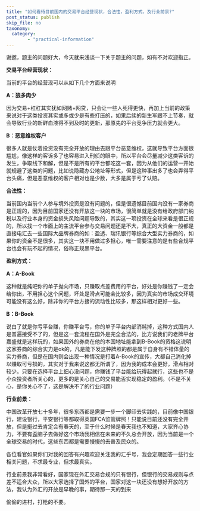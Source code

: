 ```yaml
---
title: "如何看待目前国内的交易平台经营现状，合法性，盈利方式，及行业前景?"
post_status: publish
skip_file: no
taxonomy:
  category:
        - "practical-information"
---
```


谢邀，题主的问题好大，今天就来浅谈一下关于题主的问题，如有不对欢迎指正。

**交易平台经营现状：**

当前的平台的经营现可以从如下几个方面来说明

**A：狼多肉少**

因为交易+杠杠其实犹如网赌+网贷，只会让一些人死得更快，再加上当前的政策来说对于这类投资其实或多或少是有些打压的，如果后续的新生军跟不上节奏，就会导致行业的新鲜血液得不到及时的更新，那原先的平台竞争压力就会更大。

**B：恶意维权客户**

很多人就是仗着投资没有完全开放的理由去跟平台恶意维权，这就导致平台方面很尴尬，像这样的客诉多了也容易进入刑侦的眼中，所以平台会尽量减少这类客诉的发生，争取线下和解，但是不是所有的平台都吃这一套，因为从他们的运营一开始就规避了这类的问题，比如说隐藏办公地址等形式，但是这种事出多了也会弄得平台头痛，但是恶意维权的客户相对也是少数，大多是属于亏了认赔。

**合法性：**

当前国内当前个人参与境外投资是没有问题的，但是很遗憾目前国内没有一家券商是正规的，因为目前国家还没有开放这一块的市场，很简单就是没有给政府部门纳税以及行业本身的资金损失风险问题导致的，其实这一项投资在全球来看是很正规的，所以找一个市面上的主流平台参与交易问题还是不大，真正的大资金一般都是直接电汇去一些国际大品牌券商的如：盈透、瑞讯银行等综合大型实力券商的，如果你的资金不是很多，其实这一块不用做过多担心，唯一需要注意的是有些合规平台也会有玩不起的情况，俗称正规黑平台。

**盈利方式：**

**A：A-Book**

这种就是纯吧你的单子抛向市场，只赚取点差费用的平台，好处是你赚钱了一定会给你出，不用担心这个问题，坏处是滑点可能会比较多，因为真实的市场成交环境可能没有这么好，除非你的平台方接的流动性比较多，那这样相对更好一些。

**B：B-Book**

说白了就是你亏平台赚，你赚平台亏，你的单子平台内部消耗掉，这种方式国内人是普遍接受不了的，但是这一套流程在国外是完全合法的，比方说我们的老牌平台嘉盛就是这样玩的，如果国外的券商在他的本国地址能拿到B-Book的资格这说明这家券商的综合实力是ok的，凡是能下发这种牌照的都是属于自身有不错体量的实力券商，但是在国内则会出现一种情况是打着A-Book的宣传，大都自己消化掉以赚取可亏损的，其实对于我来说这都无所谓了，因为我的成本会更好，滑点相对较少。只要在选择平台上细心没问题，你赚钱了平台能给玩得起就行，这些也不是小众投资者所关心的，更多的是关心自己的交易能否实现稳定的盈利。（不是不关心，是你关心不了，这是解决不了的行业问题）

**行业前景：**

中国改革开放七十多年，很多东西都是需要一步一个脚印去实践的，目前像中国银行，建设银行，平安银行等都取得英国FCA监管牌照！只能说目前还没有完全开放，但是挺过去肯定会有春天的，至于什么时候是春天我也不知道，大家齐心协力，不要有歪脑子去做好这个市场我相信在未来的不久总会开放，因为当前是一个全球交易的时代，这些东西都是需要慢慢的去普及民众的。

各位看官如果你们对我的回答有兴趣欢迎关注我的汇乎号，我会定期回答一些行业相关问题，不求最专业，但求最真实。

行业前景我非常看好，国家现在外汇交易合规的只有银行，但银行的交易规则与点差不适合大众，所以大家选择了国外的平台，国家对这一块还没有想好开放的方法，我认为外汇的开放是早晚的事，期待那一天的到来

偷偷的进村，打枪的不要。

